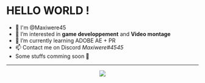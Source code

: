 # **HELLO WORLD !**
- 🙌 I'm @Maxiwere45
- 👀 I’m interested in **game developpement** and **Video montage**
- 🌱 I’m currently learning ADOBE AE + PR
- 📫 Contact me on Discord *Maxiwere#4545*
- Some stuffs comming soon 🤗

---

<p align="center">
  <a href="https://skillicons.dev">
    <img src="https://skillicons.dev/icons?i=py,git,kotlin,html,css,vscode,discord,c,java,linux,md,pr,ae" />
  </a>
</p>
